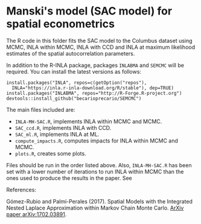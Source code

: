 # Manski's model (SAC model) for spatial econometrics

The R code in this folder fits the SAC model to the Columbus dataset 
using MCMC, INLA within MCMC, INLA with CCD and INLA at maximum likelihood
estimates of the spatial autocorrelation parameters.

In addition to the R-INLA package, packages `INLABMA` and `SEMCMC` will be
required. You can install the latest versions as follows:

```
install.packages("INLA", repos=c(getOption("repos"), 
  INLA="https://inla.r-inla-download.org/R/stable"), dep=TRUE)
install.packages("INLABMA", repos="http://R-Forge.R-project.org")
devtools::install_github("becarioprecario/SEMCMC")
``` 

The main files included are:

* `INLA-MH-SAC.R`, implements INLA within MCMC and MCMC.
* `SAC_ccd.R`, implements INLA with CCD.
* `SAC_ml.R`, implements INLA at ML.
* `compute_impacts.R`, computes impacts for INLA within MCMC and MCMC.
* `plots.R`, creates some plots.

Files should be run in the order listed above. Also, `INLA-MH-SAC.R`
has been set with a lower number of iterations to run INLA within MCMC
than the ones used to produce the results in the paper. See


References:

Gómez-Rubio and Palmí-Perales (2017). Spatial Models with the Integrated Nested Laplace Approximation within Markov Chain Monte Carlo. [ArXiv paper arXiv:1702.03891](https://arxiv.org/abs/1702.03891). 
